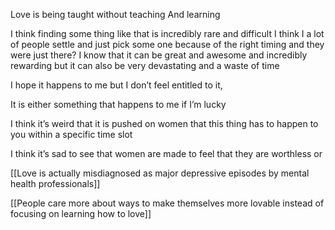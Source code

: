 

Love is being taught without teaching
And learning


I think finding some thing like that is incredibly rare and difficult
I think I a lot of people settle and just pick some one because of the right timing and they were just there?
I know that it can be great and awesome and incredibly rewarding but it can also be very devastating and a waste of time 

I hope it happens to me but I don’t feel entitled to it,

It is either something that happens to me if I’m lucky

I think it’s weird that it is pushed on women that this thing has to happen to you within a specific time slot

I think it’s sad to see that women are made to feel that they are worthless or 

[[Love is actually misdiagnosed as major depressive episodes by mental health professionals]]

[[People care more about ways to make themselves more lovable instead of focusing on learning how to love]]
